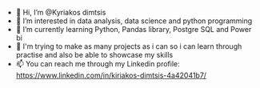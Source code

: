 - 👋 Hi, I’m @Kyriakos dimtsis
- 👀 I’m interested in data analysis, data science and python programming
- 🌱 I’m currently learning Python, Pandas library, Postgre SQL and Power bi
- 💞️ I'm trying to make as many projects as i can so i can learn through practise and also be able to showcase my skills
- 📫 You can reach me through my Linkedin profile: https://www.linkedin.com/in/kiriakos-dimtsis-4a42041b7/

<!---
Kdimtsis/Kdimtsis is a ✨ special ✨ repository because its `README.md` (this file) appears on your GitHub profile.
You can click the Preview link to take a look at your changes.
--->
